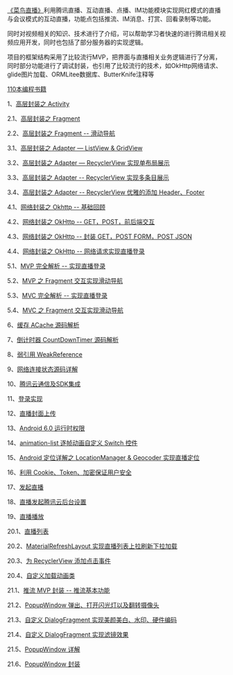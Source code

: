 [《菜鸟直播》](http://www.cniao5.com/course/10121)利用腾讯直播、互动直播、点播、IM功能模块实现网红模式的直播与会议模式的互动直播，功能点包括推流、IM消息、打赏、回看录制等功能。

同时对视频相关的知识、技术进行了介绍，可以帮助学习者快速的进行腾讯相关视频应用开发，同时也包括了部分服务器的实现逻辑。

项目的框架结构采用了比较流行MVP，把界面与直播相关业务逻辑进行了分离，同时部分功能进行了调试封装，也引用了比较流行的技术，如OkHttp网络请求、 glide图片加载、ORMLitee数据库、ButterKnife注释等

[110本编程书籍](http://blog.csdn.net/wbst5/article/details/74503159)


1、[高层封装之 Activity](http://www.cniao5.com/forum/thread/3652)

2.1、[高层封装之 Fragment](http://www.cniao5.com/forum/thread/3657)

2.2、[高层封装之 Fragment -- 滑动导航](http://www.cniao5.com/forum/thread/3673)

3.1、[高层封装之 Adapter — ListView & GridView](http://www.cniao5.com/forum/thread/3661)

3.2、[高层封装之 Adapter — RecyclerView 实现单布局展示](http://www.cniao5.com/forum/thread/3667)

3.3、[高层封装之 Adapter -- RecyclerView 实现多条目展示](http://www.cniao5.com/forum/thread/3674)

3.4、[高层封装之 Adapter -- RecyclerView 优雅的添加 Header、Footer](http://www.cniao5.com/forum/thread/3675)

4.1、[网络封装之 Okhttp -- 基础回顾](http://www.cniao5.com/forum/thread/3690)

4.2、[网络封装之 OkHttp -- GET，POST，前后端交互](http://www.cniao5.com/forum/thread/3691)

4.3、[网络封装之 OkHttp -- 封装 GET，POST FORM，POST JSON](http://www.cniao5.com/forum/thread/3694)

4.4、[网络封装之 OkHttp -- 网络请求实现直播登录](http://www.cniao5.com/forum/thread/3695)

5.1、[MVP 完全解析 -- 实现直播登录](http://www.cniao5.com/forum/thread/3707)

5.2、[MVP 之 Fragment 交互实现滑动导航](http://www.cniao5.com/forum/thread/3708)

5.3、[MVC 完全解析 -- 实现直播登录](http://www.cniao5.com/forum/thread/3713)

5.4、[MVC 之 Fragment 交互实现滑动导航](http://www.cniao5.com/forum/thread/3717)

6、[缓存 ACache 源码解析](http://www.cniao5.com/forum/thread/3709)

7、[倒计时器 CountDownTimer 源码解析](http://www.cniao5.com/forum/thread/3710)

8、[弱引用 WeakReference](http://www.cniao5.com/forum/thread/3711)

9、[网络连接状态源码详解](http://www.cniao5.com/forum/thread/3712)

10、[腾讯云通信及SDK集成](http://www.cniao5.com/forum/thread/3722)

11、[登录实现](http://www.cniao5.com/forum/thread/3725)

12、[直播封面上传](http://www.cniao5.com/forum/thread/3730)

13、[Android 6.0 运行时权限](http://www.cniao5.com/forum/thread/3731)

14、[animation-list 逐帧动画自定义 Switch 控件](http://www.cniao5.com/forum/thread/3732)

15、[Android 定位详解之 LocationManager & Geocoder 实现直播定位](http://www.cniao5.com/forum/thread/3733)

16、[利用 Cookie、Token、加密保证用户安全](http://www.cniao5.com/forum/thread/3743)

17、[发起直播](http://www.cniao5.com/forum/thread/3744)

18、[直播发起腾讯云后台设置](http://www.cniao5.com/forum/thread/3751)

19、[直播播放](http://www.cniao5.com/forum/thread/3752)

20.1、[直播列表](http://www.cniao5.com/forum/thread/3755)

20.2、[MaterialRefreshLayout 实现直播列表上拉刷新下拉加载](http://www.cniao5.com/forum/thread/3760)

20.3、[为 RecyclerView 添加点击事件](http://www.cniao5.com/forum/thread/3802)

20.4、[自定义加载动画类](http://www.cniao5.com/forum/thread/3803)

21.1、[推流 MVP 封装 -- 推流基本功能](http://www.cniao5.com/forum/thread/3804)

21.2、[PopupWindow 弹出、打开闪光灯以及翻转摄像头](http://www.cniao5.com/forum/thread/3805)

21.3、[自定义 DialogFragment 实现美颜美白、水印、硬件编码](http://www.cniao5.com/forum/thread/3806)

21.4、[自定义 DialogFragment 实现滤镜效果](http://www.cniao5.com/forum/thread/3807)

21.5、[PopupWindow 详解](http://www.cniao5.com/forum/thread/3808)

21.6、[PopupWindow 封装](http://www.cniao5.com/forum/thread/3811)

